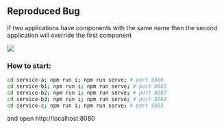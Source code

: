 
## Reproduced Bug

If two applications have components with the same name
then the second application will override the first component

![](./ezgif-2-29813dca47.gif)
### How to start:
```bash
cd service-a; npm run i; npm run serve; # port 8080
cd service-b1; npm run i; npm run serve; # port 8081
cd service-b2; npm run i; npm run serve; # port 8082
cd service-b3; npm run i; npm run serve; # port 8084
cd service-c; npm run i; npm run serve; # port 8083
```
and open http://localhost:8080
